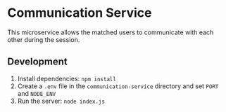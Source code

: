 # Communication Service

This microservice allows the matched users to communicate with each other during the session.

## Development

1. Install dependencies: `npm install`
2. Create a `.env` file in the `communication-service` directory and set `PORT` and `NODE_ENV`
3. Run the server: `node index.js`
